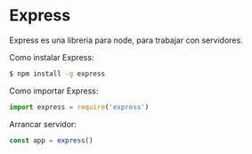 # Express

Express es una libreria para node, para trabajar con servidores.

Como instalar Express:

```Bash
$ npm install -g express
```

Como importar Express:

```Javascript
import express = require('express')
```

Arrancar servidor:

```Javascript
const app = express()
```
